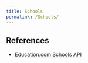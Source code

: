 ```yaml
---
title: Schools
permalink: /Schools/
---
```


References
----------

-   [Education.com Schools API](http://www.education.com/schoolfinder/tools/webservice/documentation/)

